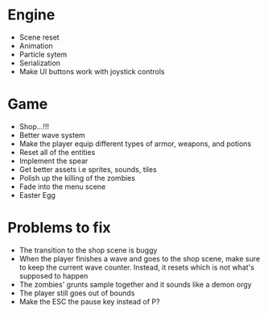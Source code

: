 # Engine
- Scene reset
- Animation
- Particle sytem 
- Serialization
- Make UI buttons work with joystick controls

# Game
- Shop...!!!
- Better wave system
- Make the player equip different types of armor, weapons, and potions
- Reset all of the entities
- Implement the spear
- Get better assets i.e sprites, sounds, tiles
- Polish up the killing of the zombies
- Fade into the menu scene
- Easter Egg

# Problems to fix 
- The transition to the shop scene is buggy
- When the player finishes a wave and goes to the shop scene, make sure to keep the current wave counter. Instead, it resets which is not what's supposed to happen
- The zombies' grunts sample together and it sounds like a demon orgy
- The player still goes out of bounds
- Make the ESC the pause key instead of P?
